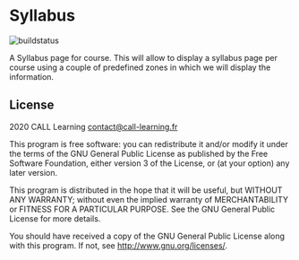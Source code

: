 # Syllabus #

![buildstatus](https://github.com/call-learning/moodle-local_syllabus/actions/workflows/main.yml/badge.svg)

A Syllabus page for course. This will allow to display a syllabus page per course
using a couple of predefined zones in which we will display the information.

## License ##

2020 CALL Learning <contact@call-learning.fr>

This program is free software: you can redistribute it and/or modify it under
the terms of the GNU General Public License as published by the Free Software
Foundation, either version 3 of the License, or (at your option) any later
version.

This program is distributed in the hope that it will be useful, but WITHOUT ANY
WARRANTY; without even the implied warranty of MERCHANTABILITY or FITNESS FOR A
PARTICULAR PURPOSE.  See the GNU General Public License for more details.

You should have received a copy of the GNU General Public License along with
this program.  If not, see <http://www.gnu.org/licenses/>.
